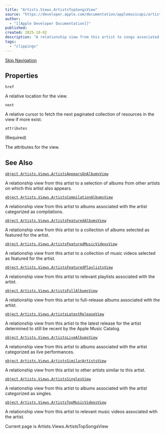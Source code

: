 ```yaml
---
title: "Artists.Views.ArtistsTopSongsView"
source: "https://developer.apple.com/documentation/applemusicapi/artists/views-data.dictionary/artiststopsongsview"
author:
  - "[[Apple Developer Documentation]]"
published:
created: 2025-10-02
description: "A relationship view from this artist to songs associated with the artist based on popularity in the current storefront."
tags:
  - "clippings"
---
```

[Skip Navigation](https://developer.apple.com/documentation/applemusicapi/artists/views-data.dictionary/#app-main)

## Properties

`href`

A relative location for the view.

`next`

A relative cursor to fetch the next paginated collection of resources in the view if more exist.

`attributes`

(Required)

The attributes for the view.

## See Also

[`object Artists.Views.ArtistsAppearsOnAlbumsView`](https://developer.apple.com/documentation/applemusicapi/artists/views-data.dictionary/artistsappearsonalbumsview)

A relationship view from this artist to a selection of albums from other artists on which this artist also appears.

[`object Artists.Views.ArtistsCompilationAlbumsView`](https://developer.apple.com/documentation/applemusicapi/artists/views-data.dictionary/artistscompilationalbumsview)

A relationship view from this artist to albums associated with the artist categorized as compilations.

[`object Artists.Views.ArtistsFeaturedAlbumsView`](https://developer.apple.com/documentation/applemusicapi/artists/views-data.dictionary/artistsfeaturedalbumsview)

A relationship view from this artist to a collection of albums selected as featured for the artist.

[`object Artists.Views.ArtistsFeaturedMusicVideosView`](https://developer.apple.com/documentation/applemusicapi/artists/views-data.dictionary/artistsfeaturedmusicvideosview)

A relationship view from this artist to a collection of music videos selected as featured for the artist.

[`object Artists.Views.ArtistsFeaturedPlaylistsView`](https://developer.apple.com/documentation/applemusicapi/artists/views-data.dictionary/artistsfeaturedplaylistsview)

A relationship view from this artist to relevant playlists associated with the artist.

[`object Artists.Views.ArtistsFullAlbumsView`](https://developer.apple.com/documentation/applemusicapi/artists/views-data.dictionary/artistsfullalbumsview)

A relationship view from this artist to full-release albums associated with the artist.

[`object Artists.Views.ArtistsLatestReleaseView`](https://developer.apple.com/documentation/applemusicapi/artists/views-data.dictionary/artistslatestreleaseview)

A relationship view from this artist to the latest release for the artist determined to still be recent by the Apple Music Catalog.

[`object Artists.Views.ArtistsLiveAlbumsView`](https://developer.apple.com/documentation/applemusicapi/artists/views-data.dictionary/artistslivealbumsview)

A relationship view from this artist to albums associated with the artist categorized as live performances.

[`object Artists.Views.ArtistsSimilarArtistsView`](https://developer.apple.com/documentation/applemusicapi/artists/views-data.dictionary/artistssimilarartistsview)

A relationship view from this artist to other artists similar to this artist.

[`object Artists.Views.ArtistsSinglesView`](https://developer.apple.com/documentation/applemusicapi/artists/views-data.dictionary/artistssinglesview)

A relationship view from this artist to albums associated with the artist categorized as singles.

[`object Artists.Views.ArtistsTopMusicVideosView`](https://developer.apple.com/documentation/applemusicapi/artists/views-data.dictionary/artiststopmusicvideosview)

A relationship view from this artist to relevant music videos associated with the artist.

Current page is Artists.Views.ArtistsTopSongsView